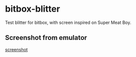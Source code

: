 # bitbox-blitter
Test blitter for bitbox, with screen inspired on Super Meat Boy.

## Screenshot from emulator

[screenshot](snb.png)
